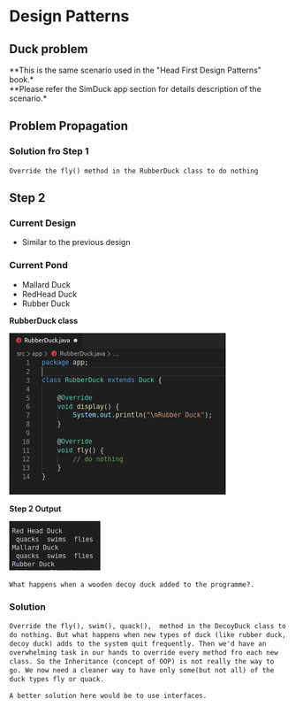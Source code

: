 # **Design Patterns**

## Duck problem

**This is the same scenario used in the "Head First Design Patterns" book.\*  
**Please refer the SimDuck app section for details description of the scenario.\*

## Problem Propagation

### **Solution fro Step 1**

```
Override the fly() method in the RubberDuck class to do nothing
```

## **Step 2**

### Current Design

- Similar to the previous design

### Current Pond

- Mallard Duck
- RedHead Duck
- Rubber Duck

**RubberDuck class**

![MallardDuckstep1](/src/assets/step2/step2classRubber.png#thumbnail)

**Step 2 Output**

![MallardDuckstep1](/src/assets/step2/step2output.png#thumbnail)

```
What happens when a wooden decoy duck added to the programme?.
```

### **Solution**

```
Override the fly(), swim(), quack(),  method in the DecoyDuck class to do nothing. But what happens when new types of duck (like rubber duck, decoy duck) adds to the system quit frequently. Then we'd have an overwhelming task in our hands to override every method fro each new class. So the Inheritance (concept of OOP) is not really the way to go. We now need a cleaner way to have only some(but not all) of the duck types fly or quack.
```

```
A better solution here would be to use interfaces.
```
